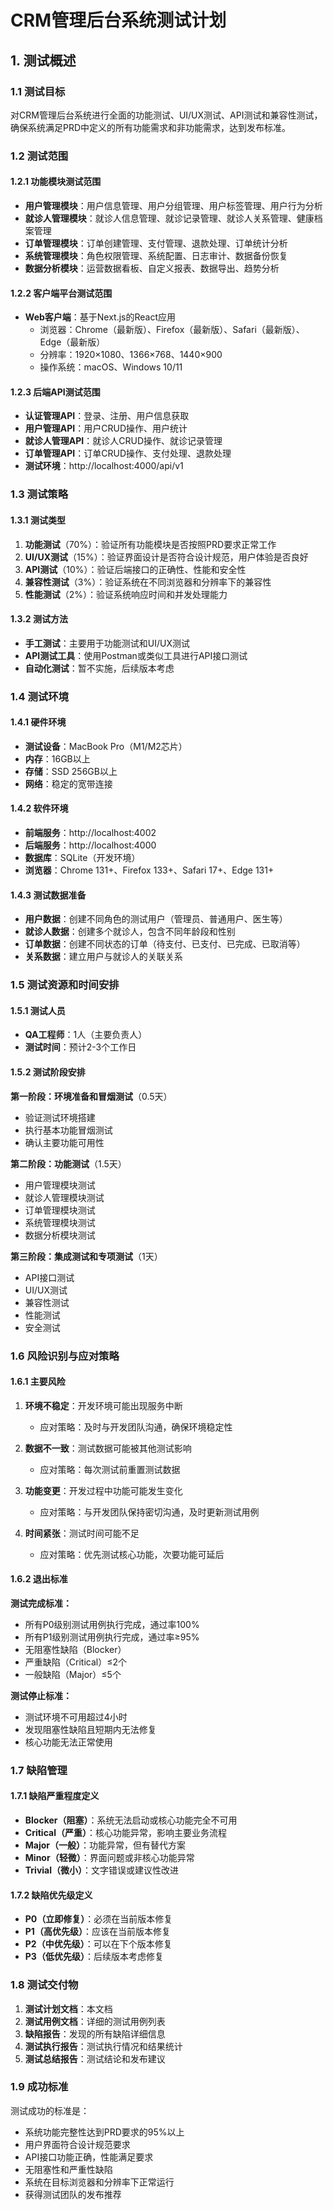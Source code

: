 # CRM管理后台系统测试计划

## 1. 测试概述

### 1.1 测试目标
对CRM管理后台系统进行全面的功能测试、UI/UX测试、API测试和兼容性测试，确保系统满足PRD中定义的所有功能需求和非功能需求，达到发布标准。

### 1.2 测试范围

#### 1.2.1 功能模块测试范围
- **用户管理模块**：用户信息管理、用户分组管理、用户标签管理、用户行为分析
- **就诊人管理模块**：就诊人信息管理、就诊记录管理、就诊人关系管理、健康档案管理
- **订单管理模块**：订单创建管理、支付管理、退款处理、订单统计分析
- **系统管理模块**：角色权限管理、系统配置、日志审计、数据备份恢复
- **数据分析模块**：运营数据看板、自定义报表、数据导出、趋势分析

#### 1.2.2 客户端平台测试范围
- **Web客户端**：基于Next.js的React应用
  - 浏览器：Chrome（最新版）、Firefox（最新版）、Safari（最新版）、Edge（最新版）
  - 分辨率：1920×1080、1366×768、1440×900
  - 操作系统：macOS、Windows 10/11

#### 1.2.3 后端API测试范围
- **认证管理API**：登录、注册、用户信息获取
- **用户管理API**：用户CRUD操作、用户统计
- **就诊人管理API**：就诊人CRUD操作、就诊记录管理
- **订单管理API**：订单CRUD操作、支付处理、退款处理
- **测试环境**：http://localhost:4000/api/v1

### 1.3 测试策略

#### 1.3.1 测试类型
1. **功能测试**（70%）：验证所有功能模块是否按照PRD要求正常工作
2. **UI/UX测试**（15%）：验证界面设计是否符合设计规范，用户体验是否良好
3. **API测试**（10%）：验证后端接口的正确性、性能和安全性
4. **兼容性测试**（3%）：验证系统在不同浏览器和分辨率下的兼容性
5. **性能测试**（2%）：验证系统响应时间和并发处理能力

#### 1.3.2 测试方法
- **手工测试**：主要用于功能测试和UI/UX测试
- **API测试工具**：使用Postman或类似工具进行API接口测试
- **自动化测试**：暂不实施，后续版本考虑

### 1.4 测试环境

#### 1.4.1 硬件环境
- **测试设备**：MacBook Pro（M1/M2芯片）
- **内存**：16GB以上
- **存储**：SSD 256GB以上
- **网络**：稳定的宽带连接

#### 1.4.2 软件环境
- **前端服务**：http://localhost:4002
- **后端服务**：http://localhost:4000
- **数据库**：SQLite（开发环境）
- **浏览器**：Chrome 131+、Firefox 133+、Safari 17+、Edge 131+

#### 1.4.3 测试数据准备
- **用户数据**：创建不同角色的测试用户（管理员、普通用户、医生等）
- **就诊人数据**：创建多个就诊人，包含不同年龄段和性别
- **订单数据**：创建不同状态的订单（待支付、已支付、已完成、已取消等）
- **关系数据**：建立用户与就诊人的关联关系

### 1.5 测试资源和时间安排

#### 1.5.1 测试人员
- **QA工程师**：1人（主要负责人）
- **测试时间**：预计2-3个工作日

#### 1.5.2 测试阶段安排

**第一阶段：环境准备和冒烟测试**（0.5天）
- 验证测试环境搭建
- 执行基本功能冒烟测试
- 确认主要功能可用性

**第二阶段：功能测试**（1.5天）
- 用户管理模块测试
- 就诊人管理模块测试
- 订单管理模块测试
- 系统管理模块测试
- 数据分析模块测试

**第三阶段：集成测试和专项测试**（1天）
- API接口测试
- UI/UX测试
- 兼容性测试
- 性能测试
- 安全测试

### 1.6 风险识别与应对策略

#### 1.6.1 主要风险
1. **环境不稳定**：开发环境可能出现服务中断
   - 应对策略：及时与开发团队沟通，确保环境稳定性

2. **数据不一致**：测试数据可能被其他测试影响
   - 应对策略：每次测试前重置测试数据

3. **功能变更**：开发过程中功能可能发生变化
   - 应对策略：与开发团队保持密切沟通，及时更新测试用例

4. **时间紧张**：测试时间可能不足
   - 应对策略：优先测试核心功能，次要功能可延后

#### 1.6.2 退出标准

**测试完成标准：**
- 所有P0级别测试用例执行完成，通过率100%
- 所有P1级别测试用例执行完成，通过率≥95%
- 无阻塞性缺陷（Blocker）
- 严重缺陷（Critical）≤2个
- 一般缺陷（Major）≤5个

**测试停止标准：**
- 测试环境不可用超过4小时
- 发现阻塞性缺陷且短期内无法修复
- 核心功能无法正常使用

### 1.7 缺陷管理

#### 1.7.1 缺陷严重程度定义
- **Blocker（阻塞）**：系统无法启动或核心功能完全不可用
- **Critical（严重）**：核心功能异常，影响主要业务流程
- **Major（一般）**：功能异常，但有替代方案
- **Minor（轻微）**：界面问题或非核心功能异常
- **Trivial（微小）**：文字错误或建议性改进

#### 1.7.2 缺陷优先级定义
- **P0（立即修复）**：必须在当前版本修复
- **P1（高优先级）**：应该在当前版本修复
- **P2（中优先级）**：可以在下个版本修复
- **P3（低优先级）**：后续版本考虑修复

### 1.8 测试交付物

1. **测试计划文档**：本文档
2. **测试用例文档**：详细的测试用例列表
3. **缺陷报告**：发现的所有缺陷详细信息
4. **测试执行报告**：测试执行情况和结果统计
5. **测试总结报告**：测试结论和发布建议

### 1.9 成功标准

测试成功的标准是：
- 系统功能完整性达到PRD要求的95%以上
- 用户界面符合设计规范要求
- API接口功能正确，性能满足要求
- 无阻塞性和严重性缺陷
- 系统在目标浏览器和分辨率下正常运行
- 获得测试团队的发布推荐